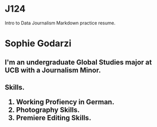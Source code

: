 # J124
Intro to Data Journalism Markdown practice resume.

<h1> Sophie Godarzi
<h2> I'm an undergraduate Global Studies major at UCB with a Journalism Minor. 
  
  
  
<h2> Skills.
  
  1. Working Profiency in German. 
  2. Photography Skills. 
  3. Premiere Editing Skills. 
  
